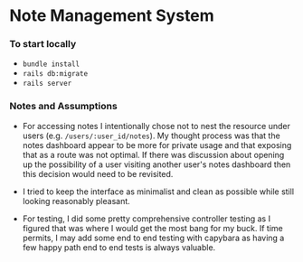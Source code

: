 # Note Management System

### To start locally
- `bundle install`
- `rails db:migrate`
- `rails server`

### Notes and Assumptions
- For accessing notes I intentionally chose not to nest the resource under users (e.g. `/users/:user_id/notes`). My thought process was that the notes dashboard appear to be more for private usage and that exposing that as a route was not optimal. If there was discussion about opening up the possibility of a user visiting another user's notes dashboard then this decision would need to be revisited.

- I tried to keep the interface as minimalist and clean as possible while still looking reasonably pleasant.

- For testing, I did some pretty comprehensive controller testing as I figured that was where I would get the most bang for my buck. If time permits, I may add some end to end testing with capybara as having a few happy path end to end tests is always valuable.
